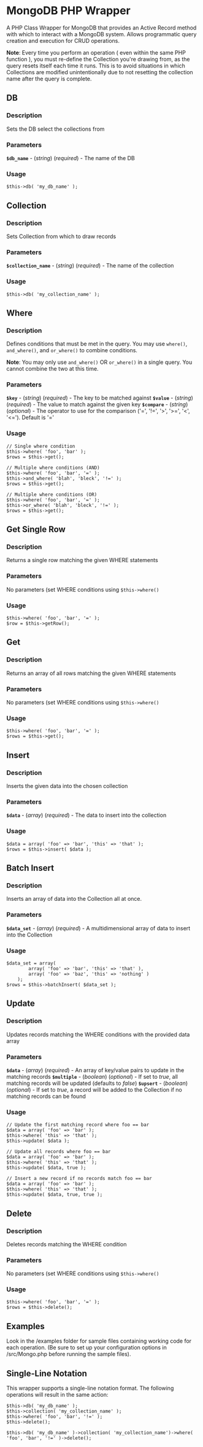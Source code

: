 # MongoDB PHP Wrapper

A PHP Class Wrapper for MongoDB that provides an Active Record method with which to interact with a MongoDB system. Allows programmatic query creation and execution for CRUD operations. 

**Note**: Every time you perform an operation ( even within the same PHP function ), you must re-define the Collection you're drawing from, as the query resets itself each time it runs. This is to avoid situations in which Collections are modified unintentionally due to not resetting the collection name after the query is complete.

## DB

### Description

Sets the DB select the collections from

### Parameters

**`$db_name`** - (*string*) (*required*) - The name of the DB

### Usage
    
    $this->db( 'my_db_name' );

## Collection

### Description

Sets Collection from which to draw records

### Parameters

**`$collection_name`** - (*string*) (*required*) - The name of the collection

### Usage
    
    $this->db( 'my_collection_name' );

## Where

### Description

Defines conditions that must be met in the query. You may use `where()`, `and_where()`, and `or_where()` to combine conditions.

**Note**: You may only use `and_where()` OR `or_where()` in a single query. You cannot combine the two at this time.

### Parameters

**`$key`** - (*string*) (*required*) - The key to be matched against
**`$value`** - (*string*) (*required*) - The value to match against the given key
**`$compare`** - (*string*) (*optional*) - The operator to use for the comparison ('=', '!=', '>', '>=', '<', '<='). Default is '='

### Usage
    
    // Single where condition
    $this->where( 'foo', 'bar' );
    $rows = $this->get();

    // Multiple where conditions (AND)
    $this->where( 'foo', 'bar', '=' );
    $this->and_where( 'blah', 'bleck', '!=' );
    $rows = $this->get();

    // Multiple where conditions (OR)
    $this->where( 'foo', 'bar', '=' );
    $this->or_where( 'blah', 'bleck', '!=' );
    $rows = $this->get();

## Get Single Row

### Description

Returns a single row matching the given WHERE statements

### Parameters

No parameters (set WHERE conditions using `$this->where()`

### Usage
    $this->where( 'foo', 'bar', '=' );
    $row = $this->getRow();

## Get

### Description

Returns an array of all rows matching the given WHERE statements

### Parameters

No parameters (set WHERE conditions using `$this->where()`

### Usage

    $this->where( 'foo', 'bar', '=' );
    $rows = $this->get();

## Insert

### Description

Inserts the given data into the chosen collection

### Parameters

**`$data`** - (*array*) (*required*) - The data to insert into the collection

### Usage
    
    $data = array( 'foo' => 'bar', 'this' => 'that' );
    $rows = $this->insert( $data );

## Batch Insert

### Description

Inserts an array of data into the Collection all at once. 

### Parameters

**`$data_set`** - (*array*) (*required*) - A multidimensional array of data to insert into the Collection

### Usage
    
    $data_set = array(
            array( 'foo' => 'bar', 'this' => 'that' ),
            array( 'foo' => 'baz', 'this' => 'nothing' )
        );
    $rows = $this->batchInsert( $data_set );

## Update

### Description

Updates records matching the WHERE conditions with the provided data array

### Parameters

**`$data`** - (*array*) (*required*) - An array of key/value pairs to update in the matching records
**`$multiple`** - (*boolean*) (*optional*) - If set to *true*, all matching records will be updated (defaults to *false*)
**`$upsert`** - (*boolean*) (*optional*) - If set to *true*, a record will be added to the Collection if no matching records can be found

### Usage
    
    // Update the first matching record where foo == bar
    $data = array( 'foo' => 'bar' );
    $this->where( 'this' => 'that' );
    $this->update( $data );

    // Update all records where foo == bar
    $data = array( 'foo' => 'bar' );
    $this->where( 'this' => 'that' );
    $this->update( $data, true );

    // Insert a new record if no records match foo == bar
    $data = array( 'foo' => 'bar' );
    $this->where( 'this' => 'that' );
    $this->update( $data, true, true );

## Delete

### Description

Deletes records matching the WHERE condition

### Parameters

No parameters (set WHERE conditions using `$this->where()`

### Usage
    
    $this->where( 'foo', 'bar', '=' );
    $rows = $this->delete();

## Examples

Look in the /examples folder for sample files containing working code for each operation. (Be sure to set up your configuration options in /src/Mongo.php before running the sample files).

## Single-Line Notation

This wrapper supports a single-line notation format. The following operations will result in the same action:
    
    $this->db( 'my_db_name' );
    $this->collection( 'my_collection_name' );
    $this->where( 'foo', 'bar', '!=' );
    $this->delete();

    $this->db( 'my_db_name' )->collection( 'my_collection_name')->where( 'foo', 'bar', '!=' )->delete();
    